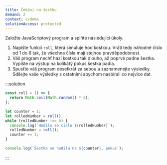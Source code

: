 ```yaml
---
title: Čekání na šestku
demand: 2
context: cvdoma
solutionAccess: protected
---
```


Založte JavaScriptový program a splňte následující úkoly.

1. Napište funkci `roll`, která simuluje hod kostkou. Vrátí tedy náhodné číslo od 1 do 6 tak, že všechna čísla mají stejnou pravděpodobnost.
1. Váš program nechť hází kostkou tak dlouho, až poprvé padne šestka. Vypište na výstup na kolikátý pokus šestka padla.
1. Spusťte váš program desetkrát za sebou a zaznamenejte výsledky. Sdílejte vaše výsledky s ostatními abychom nasbírali co nejvíce dat.

:::solution

```js
const roll = () => {
  return Math.ceil(Math.random() * 6);
};

let counter = 1;
let rolledNumber = roll();
while (rolledNumber !== 6) {
  console.log(`Hodilo se cislo ${rolledNumber}`);
  rolledNumber = roll();
  counter += 1;
}

console.log(`Šestka se hodila na ${counter}. pokus`);
```

:::
